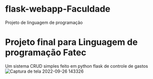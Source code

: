 # flask-webapp-Faculdade
Projeto de linguagem de programação


# Projeto final para Linguagem de programação Fatec
Um sistema CRUD simples feito em python flask de controle de gastos
![Captura de tela 2022-09-26 143326](https://user-images.githubusercontent.com/97737113/192342909-b4d4f684-b8e6-4471-87b5-25274a56e0e6.png)
